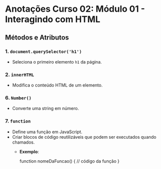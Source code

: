 # Anotações Curso 02: Módulo 01 - Interagindo com HTML

## Métodos e Atributos

### 1. `document.querySelector('h1')`
-  Seleciona o primeiro elemento `h1` da página.

### 2. `innerHTML`
-  Modifica o conteúdo HTML de um elemento.

### 6. `Number()`
-  Converte uma string em número.


### 7. `function`
-  Define uma função em JavaScript.
- Criar blocos de código reutilizáveis que podem ser executados quando chamados.
  - **Exemplo**:
    
    function nomeDaFuncao() {
        // código da função
    }
    
